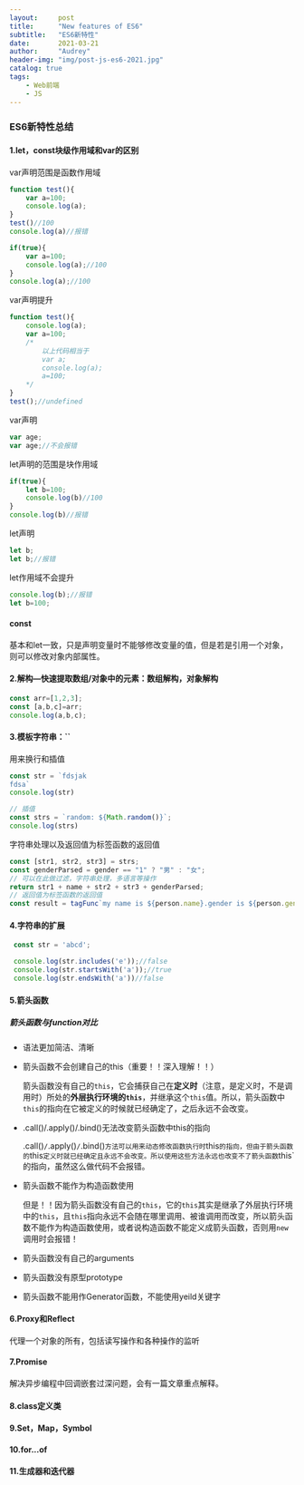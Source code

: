 ```yaml
---
layout:     post
title:      "New features of ES6"
subtitle:   "ES6新特性"
date:       2021-03-21
author:     "Audrey"
header-img: "img/post-js-es6-2021.jpg"
catalog: true
tags:
    - Web前端
    - JS
---
```

### ES6新特性总结

#### 1.let，const块级作用域和var的区别

var声明范围是函数作用域

```javascript
function test(){
    var a=100;
    console.log(a);
}
test()//100
console.log(a)//报错
```

```js
if(true){
    var a=100;
    console.log(a);//100
}
console.log(a);//100
```

var声明提升

```javascript
function test(){
    console.log(a);
    var a=100;
    /*
        以上代码相当于
        var a;
        console.log(a);
        a=100;        
    */
}
test();//undefined
```

var声明

```javascript
var age;
var age;//不会报错
```

let声明的范围是块作用域

```javascript
if(true){
    let b=100;
    console.log(b)//100
}
console.log(b)//报错
```

let声明

```js
let b;
let b;//报错
```

let作用域不会提升

```js
console.log(b);//报错
let b=100;
```

#### const

基本和let一致，只是声明变量时不能够修改变量的值，但是若是引用一个对象，则可以修改对象内部属性。

#### 2.解构—快速提取数组/对象中的元素：数组解构，对象解构

```js
const arr=[1,2,3];
const [a,b,c]=arr;
console.log(a,b,c);
```

#### 3.模板字符串：``

用来换行和插值

```js
const str = `fdsjak
fdsa`
console.log(str)

// 插值
const strs = `random: ${Math.random()}`;
console.log(strs)
```

字符串处理以及返回值为标签函数的返回值

```js
const [str1, str2, str3] = strs;
const genderParsed = gender == "1" ? "男" : "女";
// 可以在此做过滤，字符串处理，多语言等操作
return str1 + name + str2 + str3 + genderParsed;
// 返回值为标签函数的返回值
const result = tagFunc`my name is ${person.name}.gender is ${person.gender}`;
```

#### 4.字符串的扩展

```js
 const str = 'abcd';

 console.log(str.includes('e'));//false
 console.log(str.startsWith('a'));//true
 console.log(str.endsWith('a'))//false
```

#### 5.箭头函数

##### 箭头函数与function对比

- 语法更加简洁、清晰

- 箭头函数不会创建自己的this（重要！！深入理解！！）

  箭头函数没有自己的`this`，它会捕获自己在**定义时**（注意，是定义时，不是调用时）所处的**外层执行环境的`this`**，并继承这个`this`值。所以，箭头函数中`this`的指向在它被定义的时候就已经确定了，之后永远不会改变。


- .call()/.apply()/.bind()无法改变箭头函数中this的指向

  .call()`/`.apply()`/`.bind()`方法可以用来动态修改函数执行时`this`的指向，但由于箭头函数的`this`定义时就已经确定且永远不会改变。所以使用这些方法永远也改变不了箭头函数`this`的指向，虽然这么做代码不会报错。

- 箭头函数不能作为构造函数使用

  但是！！因为箭头函数没有自己的`this`，它的`this`其实是继承了外层执行环境中的`this`，且`this`指向永远不会随在哪里调用、被谁调用而改变，所以箭头函数不能作为构造函数使用，或者说构造函数不能定义成箭头函数，否则用`new`调用时会报错！

- 箭头函数没有自己的arguments

- 箭头函数没有原型prototype

- 箭头函数不能用作Generator函数，不能使用yeild关键字

#### 6.Proxy和Reflect

代理一个对象的所有，包括读写操作和各种操作的监听

#### 7.Promise

解决异步编程中回调嵌套过深问题，会有一篇文章重点解释。

#### 8.class定义类

#### 9.Set，Map，Symbol

#### 10.for...of

#### 11.生成器和迭代器